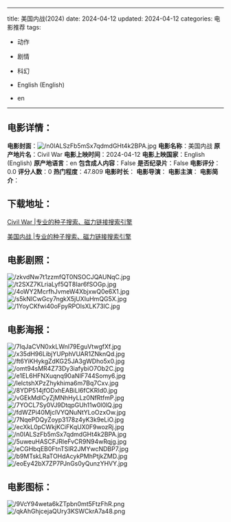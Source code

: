 
---
title: 美国内战(2024)
date: 2024-04-12
updated: 2024-04-12
categories: 电影推荐
tags:
- 动作
- 剧情
- 科幻

- English (English)
- en
---


> 

## **电影详情**：

**电影封面**：<img src="https://image.tmdb.org/t/p/w200/n0IALSzFb5mSx7qdmdGHt4k2BPA.jpg" alt="/n0IALSzFb5mSx7qdmdGHt4k2BPA.jpg" title="/n0IALSzFb5mSx7qdmdGHt4k2BPA.jpg">
**电影名称**：美国内战
**原产地片名**：Civil War
**电影上映时间**：2024-04-12
**电影上映国家**：English (English)
**原产地语言**：en
**包含成人内容**：False
**是否纪录片**：False
**电影评分**：0.0
**评分人数**：0
**热门程度**：47.809
**电影时长**：
**电影导演**：
**电影主演**：
**电影简介**：

## **下载地址**：
[Civil War |专业的种子搜索、磁力链接搜索引擎](https://movie.amd794.com:2083/?search=Civil%20War&ordering=&mode=match_phrase&page_size=10&page=1)

[美国内战 |专业的种子搜索、磁力链接搜索引擎](https://movie.amd794.com:2083/?search=%E7%BE%8E%E5%9B%BD%E5%86%85%E6%88%98&ordering=&mode=match_phrase&page_size=10&page=1)
 

## **电影剧照**：
<img src="https://image.tmdb.org/t/p/original/zkvdNw7t1zzmfQT0NSOCJQAUNqC.jpg" alt="/zkvdNw7t1zzmfQT0NSOCJQAUNqC.jpg" title="/zkvdNw7t1zzmfQT0NSOCJQAUNqC.jpg"><img src="https://image.tmdb.org/t/p/original/t2SXZ7KLriaLyf5QT8Iar6fSOGp.jpg" alt="/t2SXZ7KLriaLyf5QT8Iar6fSOGp.jpg" title="/t2SXZ7KLriaLyf5QT8Iar6fSOGp.jpg"><img src="https://image.tmdb.org/t/p/original/4oWY2McrfhJvmeW4XbjxwQ0e6X1.jpg" alt="/4oWY2McrfhJvmeW4XbjxwQ0e6X1.jpg" title="/4oWY2McrfhJvmeW4XbjxwQ0e6X1.jpg"><img src="https://image.tmdb.org/t/p/original/s5kNICwGcy7ngkX5jUXIuHmQG5X.jpg" alt="/s5kNICwGcy7ngkX5jUXIuHmQG5X.jpg" title="/s5kNICwGcy7ngkX5jUXIuHmQG5X.jpg"><img src="https://image.tmdb.org/t/p/original/1YoyCKfwi40oFpyRPOlsXLK73lC.jpg" alt="/1YoyCKfwi40oFpyRPOlsXLK73lC.jpg" title="/1YoyCKfwi40oFpyRPOlsXLK73lC.jpg">

## **电影海报**：
<img src="https://image.tmdb.org/t/p/original/7IqJaCVN0xkLWnI79EguVtwgfXf.jpg" alt="/7IqJaCVN0xkLWnI79EguVtwgfXf.jpg" title="/7IqJaCVN0xkLWnI79EguVtwgfXf.jpg"><img src="https://image.tmdb.org/t/p/original/x35dH96LibjYUPphVUAR1ZNknQd.jpg" alt="/x35dH96LibjYUPphVUAR1ZNknQd.jpg" title="/x35dH96LibjYUPphVUAR1ZNknQd.jpg"><img src="https://image.tmdb.org/t/p/original/ft6YiKHykgZdKG25JA3gWDho5x0.jpg" alt="/ft6YiKHykgZdKG25JA3gWDho5x0.jpg" title="/ft6YiKHykgZdKG25JA3gWDho5x0.jpg"><img src="https://image.tmdb.org/t/p/original/omt94sMR4Z73Dy3iafybiO7Ob2C.jpg" alt="/omt94sMR4Z73Dy3iafybiO7Ob2C.jpg" title="/omt94sMR4Z73Dy3iafybiO7Ob2C.jpg"><img src="https://image.tmdb.org/t/p/original/e1EL6HFNXuqnq90aNIF744Somy6.jpg" alt="/e1EL6HFNXuqnq90aNIF744Somy6.jpg" title="/e1EL6HFNXuqnq90aNIF744Somy6.jpg"><img src="https://image.tmdb.org/t/p/original/lelctshXPzZhykhima6m7Bq7Cxv.jpg" alt="/lelctshXPzZhykhima6m7Bq7Cxv.jpg" title="/lelctshXPzZhykhima6m7Bq7Cxv.jpg"><img src="https://image.tmdb.org/t/p/original/8YDP514jfODxhEABiLl6fCKRId0.jpg" alt="/8YDP514jfODxhEABiLl6fCKRId0.jpg" title="/8YDP514jfODxhEABiLl6fCKRId0.jpg"><img src="https://image.tmdb.org/t/p/original/vGEkMdlCyZjMNhHyLLz0NfRtfmP.jpg" alt="/vGEkMdlCyZjMNhHyLLz0NfRtfmP.jpg" title="/vGEkMdlCyZjMNhHyLLz0NfRtfmP.jpg"><img src="https://image.tmdb.org/t/p/original/7YOCL7Sy0VJ9DtqpGUh11w0l0lQ.jpg" alt="/7YOCL7Sy0VJ9DtqpGUh11w0l0lQ.jpg" title="/7YOCL7Sy0VJ9DtqpGUh11w0l0lQ.jpg"><img src="https://image.tmdb.org/t/p/original/fdWZPi40MjclVYQNuNtYLoOzxOw.jpg" alt="/fdWZPi40MjclVYQNuNtYLoOzxOw.jpg" title="/fdWZPi40MjclVYQNuNtYLoOzxOw.jpg"><img src="https://image.tmdb.org/t/p/original/7NqePDQyZoyp3178z4yK3k9eLiO.jpg" alt="/7NqePDQyZoyp3178z4yK3k9eLiO.jpg" title="/7NqePDQyZoyp3178z4yK3k9eLiO.jpg"><img src="https://image.tmdb.org/t/p/original/ecXkL0pCWkjKCiFKqUX0F9wozRj.jpg" alt="/ecXkL0pCWkjKCiFKqUX0F9wozRj.jpg" title="/ecXkL0pCWkjKCiFKqUX0F9wozRj.jpg"><img src="https://image.tmdb.org/t/p/original/n0IALSzFb5mSx7qdmdGHt4k2BPA.jpg" alt="/n0IALSzFb5mSx7qdmdGHt4k2BPA.jpg" title="/n0IALSzFb5mSx7qdmdGHt4k2BPA.jpg"><img src="https://image.tmdb.org/t/p/original/5uweuHASCFJRleFvCR9N94wRqjg.jpg" alt="/5uweuHASCFJRleFvCR9N94wRqjg.jpg" title="/5uweuHASCFJRleFvCR9N94wRqjg.jpg"><img src="https://image.tmdb.org/t/p/original/eCGHbqEB0FtnTSIR2JMYwcNDBP7.jpg" alt="/eCGHbqEB0FtnTSIR2JMYwcNDBP7.jpg" title="/eCGHbqEB0FtnTSIR2JMYwcNDBP7.jpg"><img src="https://image.tmdb.org/t/p/original/b9MTskLRaTOHdAcykPMhPtjkZMD.jpg" alt="/b9MTskLRaTOHdAcykPMhPtjkZMD.jpg" title="/b9MTskLRaTOHdAcykPMhPtjkZMD.jpg"><img src="https://image.tmdb.org/t/p/original/eoEy42bX7ZP7PJnGs0yQunzYHVY.jpg" alt="/eoEy42bX7ZP7PJnGs0yQunzYHVY.jpg" title="/eoEy42bX7ZP7PJnGs0yQunzYHVY.jpg">

## **电影图标**：
<img src="https://image.tmdb.org/t/p/original/9VcY94weta6kZTpbn0mt5FtzFhR.png" alt="/9VcY94weta6kZTpbn0mt5FtzFhR.png" title="/9VcY94weta6kZTpbn0mt5FtzFhR.png"><img src="https://image.tmdb.org/t/p/original/qkAhGhjcejaQUry3KSWCkrA7a48.png" alt="/qkAhGhjcejaQUry3KSWCkrA7a48.png" title="/qkAhGhjcejaQUry3KSWCkrA7a48.png">
